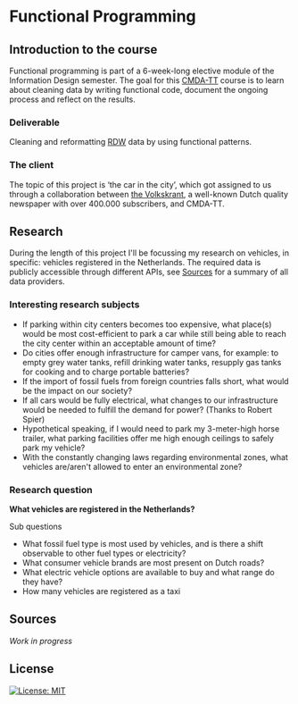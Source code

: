 # Functional Programming

## Introduction to the course
Functional programming is part of a 6-week-long elective module of the Information Design semester. The goal for this [CMDA-TT](https://cmda-tt.github.io/course-20-21/) course is to learn about cleaning data by writing functional code, document the ongoing process and reflect on the results.

### Deliverable
Cleaning and reformatting [RDW](https://www.rdw.nl/) data by using functional patterns.

### The client
The topic of this project is ‘the car in the city’, which got assigned to us through a collaboration between [the Volkskrant](https://www.volkskrant.nl/), a well-known Dutch quality newspaper with over 400.000 subscribers, and CMDA-TT.

## Research

During the length of this project I'll be focussing my research on vehicles, in specific: vehicles registered in the Netherlands. The required data is publicly accessible through different APIs, see [Sources](#Sources) for a summary of all data providers.

### Interesting research subjects

- If parking within city centers becomes too expensive, what place(s) would be most cost-efficient to park a car while still being able to reach the city center within an acceptable amount of time?
- Do cities offer enough infrastructure for camper vans, for example: to empty grey water tanks, refill drinking water tanks, resupply gas tanks for cooking and to charge portable batteries?
- If the import of fossil fuels from foreign countries falls short, what would be the impact on our society?
- If all cars would be fully electrical, what changes to our infrastructure would be needed to fulfill the demand for power? (Thanks to Robert Spier)
- Hypothetical speaking, if I would need to park my 3-meter-high horse trailer, what parking facilities offer me high enough ceilings to safely park my vehicle?
- With the constantly changing laws regarding environmental zones, what vehicles are/aren't allowed to enter an environmental zone?

### Research question
**What vehicles are registered in the Netherlands?**

Sub questions

- What fossil fuel type is most used by vehicles, and is there a shift observable to other fuel types or electricity?
- What consumer vehicle brands are most present on Dutch roads?
- What electric vehicle options are available to buy and what range do they have?
- How many vehicles are registered as a taxi

## Sources
*Work in progress*

## License
[![License: MIT](https://img.shields.io/badge/License-MIT-yellow.svg)](https://opensource.org/licenses/MIT)
